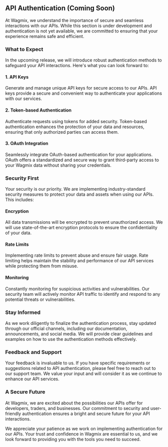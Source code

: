 ## API Authentication (Coming Soon)

At Wagmix, we understand the importance of secure and seamless interactions with our APIs. While this section is under development and authentication is not yet available, we are committed to ensuring that your experience remains safe and efficient.

### What to Expect

In the upcoming release, we will introduce robust authentication methods to safeguard your API interactions. Here's what you can look forward to:

#### 1. API Keys

Generate and manage unique API keys for secure access to our APIs. API keys provide a secure and convenient way to authenticate your applications with our services.

#### 2. Token-based Authentication

Authenticate requests using tokens for added security. Token-based authentication enhances the protection of your data and resources, ensuring that only authorized parties can access them.

#### 3. OAuth Integration

Seamlessly integrate OAuth-based authentication for your applications. OAuth offers a standardized and secure way to grant third-party access to your Wagmix data without sharing your credentials.

### Security First

Your security is our priority. We are implementing industry-standard security measures to protect your data and assets when using our APIs. This includes:

#### Encryption

All data transmissions will be encrypted to prevent unauthorized access. We will use state-of-the-art encryption protocols to ensure the confidentiality of your data.

#### Rate Limits

Implementing rate limits to prevent abuse and ensure fair usage. Rate limiting helps maintain the stability and performance of our API services while protecting them from misuse.

#### Monitoring

Constantly monitoring for suspicious activities and vulnerabilities. Our security team will actively monitor API traffic to identify and respond to any potential threats or vulnerabilities.

### Stay Informed

As we work diligently to finalize the authentication process, stay updated through our official channels, including our documentation, announcements, and social media. We will provide clear guidelines and examples on how to use the authentication methods effectively.

### Feedback and Support

Your feedback is invaluable to us. If you have specific requirements or suggestions related to API authentication, please feel free to reach out to our support team. We value your input and will consider it as we continue to enhance our API services.

### A Secure Future

At Wagmix, we are excited about the possibilities our APIs offer for developers, traders, and businesses. Our commitment to security and user-friendly authentication ensures a bright and secure future for your API interactions.

We appreciate your patience as we work on implementing authentication for our APIs. Your trust and confidence in Wagmix are essential to us, and we look forward to providing you with the tools you need to succeed.
